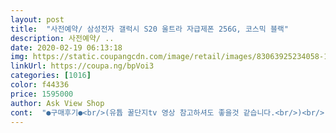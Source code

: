 ```yaml
---
layout: post 
title:  "사전예약/ 삼성전자 갤럭시 S20 울트라 자급제폰 256G, 코스믹 블랙" 
description: 사전예약/ ..
date: 2020-02-19 06:13:18 
img: https://static.coupangcdn.com/image/retail/images/83063925234058-16fcdd55-a683-4207-ada4-18011f028405.jpg 
linkUrl: https://coupa.ng/bpVoi3 
categories: [1016] 
color: f44336 
price: 1595000 
author: Ask View Shop 
cont:  "●구매후기●<br/>(유튭 꿀단지tv 영상 참고하셔도 좋을것 같습니다.<br/>)<br/>(찻길 줌 사진)ㅡ업데이트 후<br/>(추후 삼성의 카메라 관련 SW 개선에 기대해야 됩니다 (위상차af는 ... <br/>음... <br/>hw부분 포기이라)<br/>(학교 주차장 줌한사진)ㅡ업데이트 전<br/><br/> - 긴 베터리 사용시간<br/><br/> - 망원 카메라 (10배줌, 30,100배는 원하던건 아니라서)<br/><br/> - 생각보다? 무겁지 않은 무게<br/><br/> - 스냅드래곤 cpu 탑재<br/><br/> - 카메라) 과도한 보정<br/><br/> - 카메라) 등등등 여러분이 알고계시는 많은 이슈들... <br/>.<br/>.<br/><br/><br/> - 카메라) 멍청한 AF, 어두우면 여전히 심각<br/><br/> - 카메라) 메뉴얼모드 기능부재<br/><br/> - 카메라) 줌에서 이미지 일부 울렁임<br/><br/> - 크고 높은 주사율의 120hz 쩅한 화면<br/>.<br/><br/>3월19<br/>4월 업데이트 한번더 예정<br/>S20,플러스,울트라 3모델을 가지고 2주간 고민하다 결국 울트라를 플랙스 해버렸네요<br/>개선해야되거나 문제점 (단점)<br/>개인적으로<br/>개인적으로 만족한점 (장점)<br/>결국 카메라 성능때문이라는 말이죠.<br/><br/>그 동안(2월초~어제까지), 유튭에서 s20 장/단점들 (모두 ?) 정리하고<br/>그것만 빼면 다 좋아요<br/>그냥  베란다에서 바라보는 야경<br/>그리고 제일 중요한... <br/> 카메라 초점이 더럽게 안맞아요<br/>그리고 카툭튀.<br/>.<br/><br/>근데 기존에 노트9을 썼는데 그것보다 무겁긴하네요ㅠㅠ<br/>꽃 한 송이  사진 한장 한장 남겨보며<br/>나무 한 그루<br/>나이가 들어가서 그러나<br/>내용 잘  살펴보신 후 구매 하시길 바래봅니다.<br/><br/>네이버카페 및 각종 커뮤니티의 글들을 종합해서 요약한뒤 삼성 togo 서비스를 이용해<br/>노트9보다 초점을 더 못잡아요<br/>단순히 신폰,큰화면,120hz,듀얼AF,긴배터리,스냅드래곤 이런 정도만 원하신다면<br/>도착 전 까지만 해도  취소할까 말까를  수도없이 고민했는데.<br/>.<br/><br/>돌아다니며 미러리스와 DSLR 을 자주사용하기 불편하여 폰에서 좀더 나은 사진/영상 품질을 원하였으며<br/>리뷰를 보시는 분들은 꼭 삼성 togo 서비스를 받아 체험후 구매를 권장 드리며<br/>리콜해달라는 이야기들도 있더라구요.<br/><br/>막찍기에는 듀얼AF 를 탑재한 플러스도 좋은 선택입니다.<br/><br/>배터리도 오래가니 진짜 저한테는 최고같습니다<br/>사진을 좋아하신다면 생각보다 쓸만합니다.<br/> 단 연구와 기다림이 필요합니다.<br/><br/>사진자체에 관심이 많고, 5살 아들, 와이프, 부모님의 추억을 많이 남기기에는<br/>아이들 사진 늘 128메모리도 모자라서 힘들었거든요<br/>안녕하세요 !<br/>앞으로 인생에서 사진에서 오는 소소한 행복 많이 누릴 것 같아요ㅋ<br/>약정이 남아있기도 하고 약정걸어 통신사에서 사는거랑 별 차이가 없어서 자급제로 샀어요<br/>영상을 찍다보면 초점을 자꾸 다시 잡을려고 하고 수동으로 잡아도 못잡을때가 많아요<br/>영상찍을일이 많아서 큰맘먹고 구매했어요<br/>요약하면<br/>우선 최신폰이다보니 당연히 좋아요<br/>울트라 카메라... <br/>   참 좋네요.<br/>^^<br/>울트라가 적합하다 판단되었습니다.<br/><br/>울트라에서 괜찮은 품질을 보여주었습니다.<br/><br/>유툽에서 지원받고 홍보하는 광고 영상보다, 단점 문제점 분석해둔 분들영상을<br/>음식사진 매번 지옥에서 온 음식 만들어버리는데, 그래도 울트라로 찍으니 밥인줄은 알겠네요ㅋㅋ<br/>일단  아이들 사진을 이쁘게 찍어주고 싶은 마음에 구매를 했어요.<br/><br/>장단점 더 많은데 그냥  쓰다보니 귀찮네요 ㅡ,,ㅡㅋㅋㅋ<br/>장단점을 알고 구매했기에 굉장히 만족 스럽습니다.<br/><br/>저는 그전에 S10e 와 iPhone XS 를 사용중이 었습니다.<br/><br/>저는 배터리 +  용량아주 만족하고 있습니다<br/>저처럼 카메라 많이 쓰시는분들은 고민해보는게 좋을듯해요<br/>지나가다 보이는 달에도 감성이 풍부해지고<br/>참조하면 현명한 구매가 되실겁니다<br/>최종 플러스와 울트라에서 고민을 많이 하였으나,<br/>카메라 성능과 결과물을 보는 순간 너무 만족하네요ㅋ<br/>카메라가 튀어나와있어서 외관이 안예쁜건 둘째치고 케이스를 끼웠을때 카메라높이보다 더 두꺼운걸 사야 카메라 커버가 되네요<br/>카메라때문에 산건데... <br/> 하ㅠㅠ<br/>카페 가입을 하시고<br/>케이스 잘 선택해서 사야할것 같아요ㅠㅠ<br/>큰화면, 컴퓨터에서 사진을 보고 편집하고 추억을 고품질로 저장하고 싶다면 울트라도 괜찮습니다.<br/><br/>통화나 데이터는 많이 안쓰는편이라 5g 요금제는 필요없어서ㅠㅠ<br/>플러스도 충분합니다.<br/><br/>현재 울트라는 카메라 AF 문제로<br/>혼자 이런저런 생각 하곤 하는데.<br/><br/>화면도 크고 용량도 크구요<br/>" 
---
```

